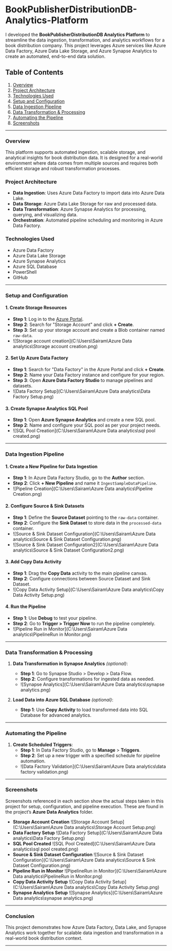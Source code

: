 # BookPublisherDistributionDB-Analytics-Platform


I developed the **BookPublisherDistributionDB Analytics Platform** to streamline the data ingestion, transformation, and analytics workflows for a book distribution company. This project leverages Azure services like Azure Data Factory, Azure Data Lake Storage, and Azure Synapse Analytics to create an automated, end-to-end data solution.

## Table of Contents
1. [Overview](#overview)
2. [Project Architecture](#project-architecture)
3. [Technologies Used](#technologies-used)
4. [Setup and Configuration](#setup-and-configuration)
5. [Data Ingestion Pipeline](#data-ingestion-pipeline)
6. [Data Transformation & Processing](#data-transformation--processing)
7. [Automating the Pipeline](#automating-the-pipeline)
8. [Screenshots](#screenshots)

---

### Overview
This platform supports automated ingestion, scalable storage, and analytical insights for book distribution data. It is designed for a real-world environment where data comes from multiple sources and requires both efficient storage and robust transformation processes.

### Project Architecture
- **Data Ingestion**: Uses Azure Data Factory to import data into Azure Data Lake.
- **Data Storage**: Azure Data Lake Storage for raw and processed data.
- **Data Transformation**: Azure Synapse Analytics for processing, querying, and visualizing data.
- **Orchestration**: Automated pipeline scheduling and monitoring in Azure Data Factory.

### Technologies Used
- Azure Data Factory
- Azure Data Lake Storage
- Azure Synapse Analytics
- Azure SQL Database
- PowerShell
- GitHub

---

### Setup and Configuration

#### 1. **Create Storage Resources**
   - **Step 1**: Log in to the [Azure Portal](https://portal.azure.com).
   - **Step 2**: Search for "Storage Account" and click **+ Create**.
   - **Step 3**: Set up your storage account and create a Blob container named `raw-data`.
   - ![Storage account creation](C:\Users\Sairam\Azure Data analytics\Storage account creation.png)

#### 2. **Set Up Azure Data Factory**
   - **Step 1**: Search for "Data Factory" in the Azure Portal and click **+ Create**.
   - **Step 2**: Name your Data Factory instance and configure for your region.
   - **Step 3**: Open **Azure Data Factory Studio** to manage pipelines and datasets.
   - ![Data Factory Setup](C:\Users\Sairam\Azure Data analytics\Data Factory Setup.png)

#### 3. **Create Synapse Analytics SQL Pool**
   - **Step 1**: Open **Azure Synapse Analytics** and create a new SQL pool.
   - **Step 2**: Name and configure your SQL pool as per your project needs.
   - ![SQL Pool Creation](C:\Users\Sairam\Azure Data analytics\sql pool created.png)

---

### Data Ingestion Pipeline

#### 1. **Create a New Pipeline for Data Ingestion**
   - **Step 1**: In Azure Data Factory Studio, go to the **Author** section.
   - **Step 2**: Click **+ New Pipeline** and name it `IngestSampleDataPipeline`.
   - ![Pipeline Creation](C:\Users\Sairam\Azure Data analytics\Pipeline Creation.png)

#### 2. **Configure Source & Sink Datasets**
   - **Step 1**: Define the **Source Dataset** pointing to the `raw-data` container.
   - **Step 2**: Configure the **Sink Dataset** to store data in the `processed-data` container.
   - ![Source & Sink Dataset Configuration](C:\Users\Sairam\Azure Data analytics\Source & Sink Dataset Configuration.png)
   - ![Source & Sink Dataset Configuration2](C:\Users\Sairam\Azure Data analytics\Source & Sink Dataset Configuration2.png)

#### 3. **Add Copy Data Activity**
   - **Step 1**: Drag the **Copy Data** activity to the main pipeline canvas.
   - **Step 2**: Configure connections between Source Dataset and Sink Dataset.
   - ![Copy Data Activity Setup](C:\Users\Sairam\Azure Data analytics\Copy Data Activity Setup.png)

#### 4. **Run the Pipeline**
   - **Step 1**: Use **Debug** to test your pipeline.
   - **Step 2**: Go to **Trigger > Trigger Now** to run the pipeline completely.
   - ![Pipeline Run in Monitor](C:\Users\Sairam\Azure Data analytics\PipelineRun in Monitor.png)

---

### Data Transformation & Processing

1. **Data Transformation in Synapse Analytics** *(optional)*:
   - **Step 1**: Go to Synapse Studio > Develop > Data Flow.
   - **Step 2**: Configure transformations for ingested data as needed.
   - ![Synapse Analytics](C:\Users\Sairam\Azure Data analytics\synapse analytics.png)

2. **Load Data into Azure SQL Database** *(optional)*:
   - **Step 1**: Use **Copy Activity** to load transformed data into SQL Database for advanced analytics.

---

### Automating the Pipeline

1. **Create Scheduled Triggers**:
   - **Step 1**: In Data Factory Studio, go to **Manage** > **Triggers**.
   - **Step 2**: Set up a new trigger with a specified schedule for pipeline automation.
   - ![Data Factory Validation](C:\Users\Sairam\Azure Data analytics\data factory validation.png)

---

### Screenshots

Screenshots referenced in each section show the actual steps taken in this project for setup, configuration, and pipeline execution. These are found in the project’s **Azure Data Analytics** folder.

- **Storage Account Creation** ![Storage Account Setup](C:\Users\Sairam\Azure Data analytics\Storage Account Setup.png)
- **Data Factory Setup** ![Data Factory Setup](C:\Users\Sairam\Azure Data analytics\Data Factory Setup.png)
- **SQL Pool Created** ![SQL Pool Created](C:\Users\Sairam\Azure Data analytics\sql pool created.png)
- **Source & Sink Dataset Configuration** ![Source & Sink Dataset Configuration](C:\Users\Sairam\Azure Data analytics\Source & Sink Dataset Configuration.png)
- **Pipeline Run in Monitor** ![PipelineRun in Monitor](C:\Users\Sairam\Azure Data analytics\PipelineRun in Monitor.png)
- **Copy Data Activity Setup** ![Copy Data Activity Setup](C:\Users\Sairam\Azure Data analytics\Copy Data Activity Setup.png)
- **Synapse Analytics Setup** ![Synapse Analytics](C:\Users\Sairam\Azure Data analytics\synapse analytics.png)

---

### Conclusion
This project demonstrates how Azure Data Factory, Data Lake, and Synapse Analytics work together for scalable data ingestion and transformation in a real-world book distribution context. 

--- 


